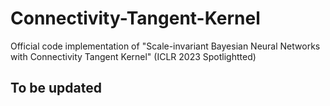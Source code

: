 # Connectivity-Tangent-Kernel
Official code implementation of "Scale-invariant Bayesian Neural Networks with Connectivity Tangent Kernel" (ICLR 2023 Spotlightted)

## To be updated
